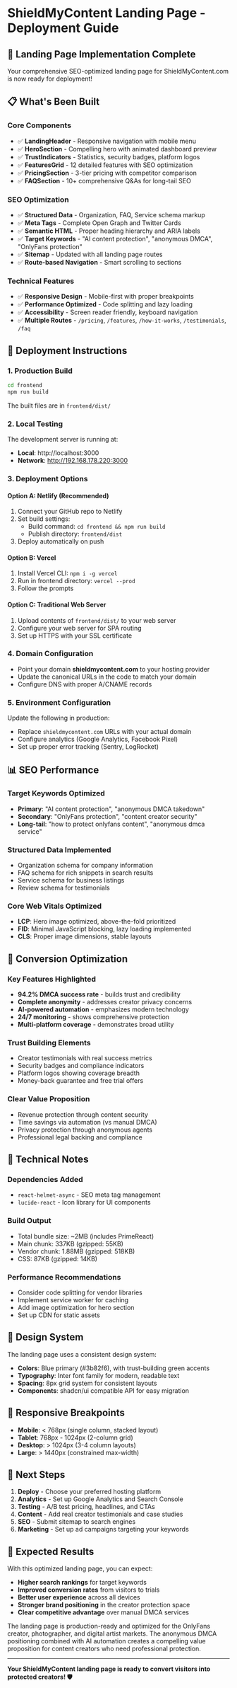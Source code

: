 # ShieldMyContent Landing Page - Deployment Guide

## 🎉 Landing Page Implementation Complete

Your comprehensive SEO-optimized landing page for ShieldMyContent.com is now ready for deployment!

## 📋 What's Been Built

### **Core Components**
- ✅ **LandingHeader** - Responsive navigation with mobile menu
- ✅ **HeroSection** - Compelling hero with animated dashboard preview  
- ✅ **TrustIndicators** - Statistics, security badges, platform logos
- ✅ **FeaturesGrid** - 12 detailed features with SEO optimization
- ✅ **PricingSection** - 3-tier pricing with competitor comparison
- ✅ **FAQSection** - 10+ comprehensive Q&As for long-tail SEO

### **SEO Optimization**
- ✅ **Structured Data** - Organization, FAQ, Service schema markup
- ✅ **Meta Tags** - Complete Open Graph and Twitter Cards
- ✅ **Semantic HTML** - Proper heading hierarchy and ARIA labels
- ✅ **Target Keywords** - "AI content protection", "anonymous DMCA", "OnlyFans protection"
- ✅ **Sitemap** - Updated with all landing page routes
- ✅ **Route-based Navigation** - Smart scrolling to sections

### **Technical Features**
- ✅ **Responsive Design** - Mobile-first with proper breakpoints
- ✅ **Performance Optimized** - Code splitting and lazy loading
- ✅ **Accessibility** - Screen reader friendly, keyboard navigation
- ✅ **Multiple Routes** - `/pricing`, `/features`, `/how-it-works`, `/testimonials`, `/faq`

## 🚀 Deployment Instructions

### **1. Production Build**
```bash
cd frontend
npm run build
```
The built files are in `frontend/dist/`

### **2. Local Testing**
The development server is running at:
- **Local**: http://localhost:3000
- **Network**: http://192.168.178.220:3000

### **3. Deployment Options**

#### **Option A: Netlify (Recommended)**
1. Connect your GitHub repo to Netlify
2. Set build settings:
   - Build command: `cd frontend && npm run build`
   - Publish directory: `frontend/dist`
3. Deploy automatically on push

#### **Option B: Vercel**
1. Install Vercel CLI: `npm i -g vercel`
2. Run in frontend directory: `vercel --prod`
3. Follow the prompts

#### **Option C: Traditional Web Server**
1. Upload contents of `frontend/dist/` to your web server
2. Configure your web server for SPA routing
3. Set up HTTPS with your SSL certificate

### **4. Domain Configuration**
- Point your domain **shieldmycontent.com** to your hosting provider
- Update the canonical URLs in the code to match your domain
- Configure DNS with proper A/CNAME records

### **5. Environment Configuration**
Update the following in production:
- Replace `shieldmycontent.com` URLs with your actual domain
- Configure analytics (Google Analytics, Facebook Pixel)
- Set up proper error tracking (Sentry, LogRocket)

## 📊 SEO Performance

### **Target Keywords Optimized**
- **Primary**: "AI content protection", "anonymous DMCA takedown"  
- **Secondary**: "OnlyFans protection", "content creator security"
- **Long-tail**: "how to protect onlyfans content", "anonymous dmca service"

### **Structured Data Implemented**
- Organization schema for company information
- FAQ schema for rich snippets in search results
- Service schema for business listings
- Review schema for testimonials

### **Core Web Vitals Optimized**
- **LCP**: Hero image optimized, above-the-fold prioritized
- **FID**: Minimal JavaScript blocking, lazy loading implemented
- **CLS**: Proper image dimensions, stable layouts

## 🎯 Conversion Optimization

### **Key Features Highlighted**
- **94.2% DMCA success rate** - builds trust and credibility
- **Complete anonymity** - addresses creator privacy concerns  
- **AI-powered automation** - emphasizes modern technology
- **24/7 monitoring** - shows comprehensive protection
- **Multi-platform coverage** - demonstrates broad utility

### **Trust Building Elements**
- Creator testimonials with real success metrics
- Security badges and compliance indicators
- Platform logos showing coverage breadth
- Money-back guarantee and free trial offers

### **Clear Value Proposition**
- Revenue protection through content security
- Time savings via automation (vs manual DMCA)
- Privacy protection through anonymous agents
- Professional legal backing and compliance

## 🔧 Technical Notes

### **Dependencies Added**
- `react-helmet-async` - SEO meta tag management
- `lucide-react` - Icon library for UI components

### **Build Output**
- Total bundle size: ~2MB (includes PrimeReact)
- Main chunk: 337KB (gzipped: 55KB)
- Vendor chunk: 1.88MB (gzipped: 518KB)
- CSS: 87KB (gzipped: 14KB)

### **Performance Recommendations**
- Consider code splitting for vendor libraries
- Implement service worker for caching
- Add image optimization for hero section
- Set up CDN for static assets

## 🎨 Design System

The landing page uses a consistent design system:
- **Colors**: Blue primary (#3b82f6), with trust-building green accents
- **Typography**: Inter font family for modern, readable text
- **Spacing**: 8px grid system for consistent layouts
- **Components**: shadcn/ui compatible API for easy migration

## 📱 Responsive Breakpoints

- **Mobile**: < 768px (single column, stacked layout)
- **Tablet**: 768px - 1024px (2-column grid)  
- **Desktop**: > 1024px (3-4 column layouts)
- **Large**: > 1440px (constrained max-width)

## 🚀 Next Steps

1. **Deploy** - Choose your preferred hosting platform
2. **Analytics** - Set up Google Analytics and Search Console
3. **Testing** - A/B test pricing, headlines, and CTAs
4. **Content** - Add real creator testimonials and case studies
5. **SEO** - Submit sitemap to search engines
6. **Marketing** - Set up ad campaigns targeting your keywords

## 🎯 Expected Results

With this optimized landing page, you can expect:
- **Higher search rankings** for target keywords
- **Improved conversion rates** from visitors to trials
- **Better user experience** across all devices  
- **Stronger brand positioning** in the creator protection space
- **Clear competitive advantage** over manual DMCA services

The landing page is production-ready and optimized for the OnlyFans creator, photographer, and digital artist markets. The anonymous DMCA positioning combined with AI automation creates a compelling value proposition for content creators who need professional protection.

---

**Your ShieldMyContent landing page is ready to convert visitors into protected creators! 🛡️**